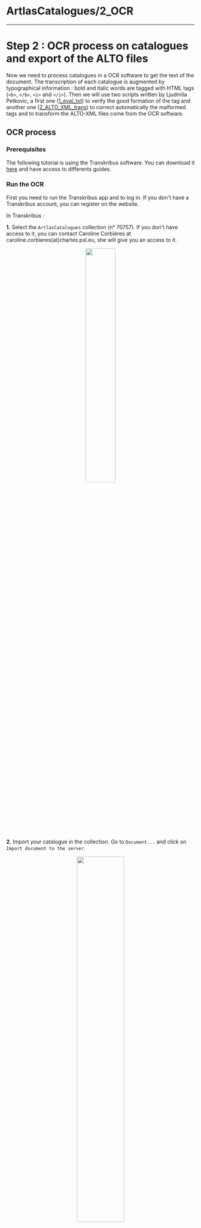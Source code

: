# ArtlasCatalogues/2_OCR

---

# Step 2 : OCR process on catalogues and export of the ALTO files

Now we need to process catalogues in a OCR software to get the text of the document. The transcription of each catalogue is augmented by typographical information : bold and italic words are tagged with HTML tags (`<b>`, `</b>`, `<i>` and `</i>`). Then we will use two scripts written by Ljudmila Petkovic, a first one ([1_eval_txt](https://github.com/carolinecorbieres/ArtlasCatalogues/tree/master/2_OCR/1_eval_txt)) to verify the good formation of the tag and another one ([2_ALTO_XML_trans](https://github.com/carolinecorbieres/ArtlasCatalogues/tree/master/2_OCR/2_ALTO_XML_trans)) to correct automatically the malformed tags and to transform the ALTO-XML files come from the OCR software.

## OCR process

### Prerequisites

The following tutorial is using the Transkribus software. You can download it [here](https://transkribus.eu/Transkribus/) and have access to differents guides. 

### Run the OCR

First you need to run the Transkribus app and to log in. If you don't have a Transkribus account, you can register on the website.   

In Transkribus :

**1.** Select the `ArtlasCatalogues` collection (n° 70757). If you don't have access to it, you can contact Caroline Corbières at caroline.corbieres(at)chartes.psl.eu, she will give you an access to it. 

<p align="center"><img src="https://github.com/carolinecorbieres/ArtlasCatalogues/blob/master/images/OCR-1.png" width="40%"></p>

**2.** Import your catalogue in the collection. Go to `Document...` and click on `Import document to the server`.

<p align="center"><img src="https://github.com/carolinecorbieres/ArtlasCatalogues/blob/master/images/OCR-2.png" width="50%"></p>

- If you have JPEG images of your catalogue, choose `Upload single document` and add the path to the `exhibCat_NAME_OF_THE_CATALOGUE/JPG` folder you created before. You can add the name of the catalogue in the `Title on server` section. 

<p align="center"><img src="https://github.com/carolinecorbieres/ArtlasCatalogues/blob/master/images/OCR-3.png" width="60%"></p>

- If you have a PDF version of your catalogue, choose `Extract and upload images from pdf` and add the path to your `exhibCat_NAME_OF_THE_CATALOGUE/PDF` folder you created before. You can add the name of the catalogue in the `Title on server` section. 

<p align="center"><img src="https://github.com/carolinecorbieres/ArtlasCatalogues/blob/master/images/OCR-4.png" width="60%"></p>

**3.** Run the OCR. Select your catalogue and go to the `Tools` tab. 
- In `Text Recognition` select `OCR (Abbyy FineReader)` method and click on `Run...`.
- Then select `Pages` in the new window and the language(s) of the catalogue and click on `OK`.

<p align="center"><img src="https://github.com/carolinecorbieres/ArtlasCatalogues/blob/master/images/OCR-5.png" width="60%"></p>

**4.** Run the `TYPO_2020_06_15` HTR model. Go to the `Tools` tab. 
- In `Text Recognition` select `HTR (CITLab)` method and click on `Run...`.
- Then select `Pages` in the new window. If the `TYPO_2020_06_15` HTR model is already stored, click on `OK`. If not, verify if you have access to it in the `Select HTR model...` tab, select it and click on `Ok`. If you don't find the model, you can contact Simon Gabay to have access to it at simon.gabay(at)unine.ch.

<p align="center"><img src="https://github.com/carolinecorbieres/ArtlasCatalogues/blob/master/images/OCR-6.png" width="60%"></p>

**5.** Verify the transcription of the OCR page by page. Go to the `Layout` tab.
- If you notice character srtings which don't make sense and which aren't a transcription of the text, you can delete the line by selecting the `TextRegion` and click on the no-entry sign. You can also delete some wrong characters of a line directly in the transcription area of Transkribus, under the image of the catalogue page. 

<p align="center"><img src="https://github.com/carolinecorbieres/ArtlasCatalogues/blob/master/images/OCR-7.png" width="60%"></p>

- If you notice the following mistakes, you must correct them :
  - A line isn't highlighted in blue and/or green : in the page image aera, add a baseline (select the `BL` green button) under the line to create a `TextRegion` and write the corresponding transcription in the transcription area.
  
  <p align="center"><img src="https://github.com/carolinecorbieres/ArtlasCatalogues/blob/master/images/OCR-8.png" width="40%"></p>
  
  - A bold or italic word isn't between tags (you don't need to correct every tag, a script will do it) : encode the word with the corresponding tags in the transcription area.
  
  <p align="center"><img src="https://github.com/carolinecorbieres/ArtlasCatalogues/blob/master/images/OCR-9.png" width="40%"></p>
  
  - Lines aren't in the good order : replace them in the `Layout` area.
  
  <p align="center"><img src="https://github.com/carolinecorbieres/ArtlasCatalogues/blob/master/images/OCR-10.png" width="60%"></p>
  
  - A `Table` region in the `Layout` area : delete it and re-create baselines. We notice that the transcrition of a `TableCell` isn't recorded in the ALTO files, so you must correct it. 
  
  <p align="center"><img src="https://github.com/carolinecorbieres/ArtlasCatalogues/blob/master/images/OCR-11.png" width="70%"></p>
 
Don't forget to save the transcription after each correction. 

## Tag verification and correction

**1.** In Transkribus, export the transcription in `.txt`. Go to the folder logo with a green right arrow.
- In `Client export` tab, file the path to your folder : `YOUR_PATH_TO_THE_FOLDER/ArtlasCatalogues/2_OCR/1_eval_txt/doc` and the file name : `exhibCat_NAME_OF_THE_CATALOGUE`.
- In `Choose export formats`, deselect `Transkribus Document` and select `Simple TXT`.
- Click on `OK`.

<p align="center"><img src="https://github.com/carolinecorbieres/ArtlasCatalogues/blob/master/images/OCR-12.png" width="60%"></p>

- Go to the folder you just created and move the `exhibCat_NAME_OF_THE_CATALOGUE.txt` in the `doc` folder. You can delete the `exhibCat_NAME_OF_THE_CATALOGUE` folder created by Transkribus.  

**2.** Go to your `ArtlasCatalogues/2_OCR/1_eval_txt/script` folder and open the `score_corr.py` script in a text editor program. 
- Complete the path to your document in the line 9 : `../doc/exhibCat_NAME_OF_THE_CATALOGUE.txt`.

<p align="center"><img src="https://github.com/carolinecorbieres/ArtlasCatalogues/blob/master/images/OCR-13.png" width="60%"></p>

**3.** Run in the terminal the following commands :
- Go to the `script` folder.
```
cd YOUR_PATH_TO_THE_FOLDER/ArtlasCatalogues/2_OCR/1_eval_txt/script
```
- Run the python script.
```
python3 score_corr.py
```

The script output is a the table of 3 columns : 
- The first one corresponds to the original text.
- The second one indicates a number corresponding to the possible tag scenarios. You can find more informations about it [here](https://github.com/ljpetkovic/OCR-cat/tree/GROBID_eval/eval_txt).
- The third one could be either the error signalisation or the suggestion of the correction.

**4.** In the second column of the scipt output, find the 2, 3 and 4 numbers to correct the OCR. 

<p align="center"><img src="https://github.com/carolinecorbieres/ArtlasCatalogues/blob/master/images/OCR-14.png" width="60%"></p>

- Return in Transkribus and correct the malformed tags (visible thanks to the numbers 2, 3 or 4) in the transcription area. When you have corrected a page, you can update the `In Progress` status (above the page image) to `Done` status. At the end, all your pages must be `Done` (you can check it in the `Overview` tab). 

<p align="center"><img src="https://github.com/carolinecorbieres/ArtlasCatalogues/blob/master/images/OCR-15.png" width="50%"></p>

## Transformation of the ALTO-XML files

**1.** In Transkribus, export the transcription in `ALTO`. Go to the folder logo with a green right arrow.
- In `Client export` tab, file the path to your folder : `YOUR_PATH_TO_THE_FOLDER/ArtlasCatalogues/2_OCR/2_ALTO_XML_trans/doc`.
- In `Export options`, deselect `Export Page` and `Export Image` and select `Export ALTO (Split Lines Into Words)`.
- Click on `OK`.

<p align="center"><img src="https://github.com/carolinecorbieres/ArtlasCatalogues/blob/master/images/OCR-16.png" width="60%"></p>

- Go to the folder you just created and move the ALTO files (which are in the `alto` folder) in the `doc/exhibCat_NAME_OF_THE_CATALOGUE` folder. You can delete the `alo` folder and the `.xml` files created by Transkribus.

**2.** To transform the ALTO files and correct the OCR, run in the terminal the following commands :
- Go to the `script` folder.
```
cd YOUR_PATH_TO_THE_FOLDER/ArtlasCatalogues/2_OCR/2_ALTO_XML_/scripts
```
- Run the `.sh` script.
```
bash corr_trans_ALTO.sh -d exhibCat_NAME_OF_THE_CATALOGUE
```

**3.** Move the `_trans.xml` files created in the `scripts` folder to the `Catalogues/exhibCat_NAME_OF_THE_CATALOGUE/ALTO` folder. In order to use GROBID, you can delete all ALTO pages that don't record catalogue entries.

## Credits

The python scripts are written by Ljudmila Petkovic, with the help of Simon Gabay, you can find more informations about them on her [GitHub](https://github.com/ljpetkovic/OCR-cat).
